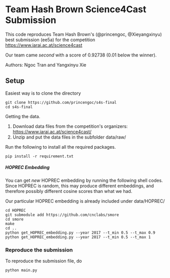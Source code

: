 # Team Hash Brown Science4Cast Submission

This code reproduces Team Hash Brown's (@princengoc, @Xieyangxinyu) best submission (ee5a) for the competition https://www.iarai.ac.at/science4cast

Our team came *second* with a score of 0.92738 (0.01 below the winner). 

Authors: Ngoc Tran and Yangxinyu Xie

## Setup


Easiest way is to clone the directory

```
git clone https://github.com/princengoc/s4s-final
cd s4s-final
```

Getting the data. 

1. Download data files from the competition's organizers: https://www.iarai.ac.at/science4cast/ 
2. Unzip and put the data files in the subfolder data/raw/

Run the following to install all the required packages.

```buildoutcfg
pip install -r requirement.txt
```

##### HOPREC Embedding

You can get *new* HOPREC embedding by running the following shell codes. Since HOPREC is random, this may produce different embeddings, and therefore possibly different cosine scores than what we had. 

Our particular HOPREC embedding is already included under data/HOPREC/

```buildoutcfg
cd HOPREC
git submodule add https://github.com/cnclabs/smore
cd smore
make
cd ..
python get_HOPREC_embedding.py --year 2017 --t_min 0.5 --t_max 0.9
python get_HOPREC_embedding.py --year 2017 --t_min 0.5 --t_max 1
```

### Reproduce the submission

To reproduce the submission file, do

`python main.py`

